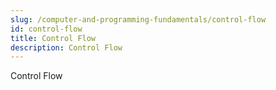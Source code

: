 ```yaml
---
slug: /computer-and-programming-fundamentals/control-flow
id: control-flow
title: Control Flow
description: Control Flow
---
```


Control Flow
